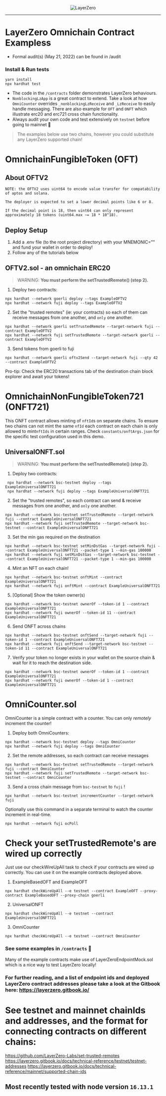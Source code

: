 <div align="center">
    <img alt="LayerZero" src="resources/LayerZeroLogo.png"/>
</div>

---

# LayerZero Omnichain Contract Exampless

- Formal audit(s) (May 21, 2022) can be found in /audit

### Install & Run tests

```shell
yarn install
npx hardhat test
```

- The code in the `/contracts` folder demonstrates LayerZero behaviours.
- `NonblockingLzApp` is a great contract to extend. Take a look at how `OmniCounter` overrides `_nonblockingLzReceive` and `_LzReceive` to easily handle messaging. There are also example for `OFT` and `ONFT` which illustrate erc20 and erc721 cross chain functionality.
- Always audit your own code and test extensively on `testnet` before going to mainnet 🙏

> The examples below use two chains, however you could substitute any LayerZero supported chain!

# OmnichainFungibleToken (OFT)

## About OFTV2

```shell
NOTE: the OFTV2 uses uint64 to encode value transfer for compatability of aptos and solana.

The deployer is expected to set a lower decimal points like 6 or 8.

If the decimal point is 18, then uint64 can only represent approximately 18 tokens (uint64.max ~= 18 * 10^18).
```

## Deploy Setup

1. Add a .env file (to the root project directory) with your MNEMONIC="" and fund your wallet in order to deploy!
2. Follow any of the tutorials below

## OFTV2.sol - an omnichain ERC20

> WARNING: **You must perform the setTrustedRemote() (step 2).**

1. Deploy two contracts:

```angular2html
npx hardhat --network goerli deploy --tags ExampleOFTV2
npx hardhat --network fuji deploy --tags ExampleOFTV2
```

2. Set the "trusted remotes" (ie: your contracts) so each of them can receive messages from one another, and `only` one another.

```angular2html
npx hardhat --network goerli setTrustedRemote --target-network fuji --contract ExampleOFTV2
npx hardhat --network fuji setTrustedRemote --target-network goerli --contract ExampleOFTV2
```

3. Send tokens from goerli to fuji

```angular2html
npx hardhat --network goerli oftv2Send --target-network fuji --qty 42 --contract ExampleOFTV2
```

Pro-tip: Check the ERC20 transactions tab of the destination chain block explorer and await your tokens!

# OmnichainNonFungibleToken721 (ONFT721)

This ONFT contract allows minting of `nftId`s on separate chains. To ensure two chains can not mint the same `nfId` each contract on each chain is only allowed to mint`nftIds` in certain ranges.
Check `constants/onftArgs.json` for the specific test configuration used in this demo.

## UniversalONFT.sol

> WARNING: **You must perform the setTrustedRemote() (step 2).**

1. Deploy two contracts:

```angular2html
 npx hardhat --network bsc-testnet deploy --tags ExampleUniversalONFT721
 npx hardhat --network fuji deploy --tags ExampleUniversalONFT721
```

2. Set the "trusted remotes", so each contract can send & receive messages from one another, and `only` one another.

```angular2html
npx hardhat --network bsc-testnet setTrustedRemote --target-network fuji --contract ExampleUniversalONFT721
npx hardhat --network fuji setTrustedRemote --target-network bsc-testnet --contract ExampleUniversalONFT721
```

3. Set the min gas required on the destination

```angular2html
npx hardhat --network bsc-testnet setMinDstGas --target-network fuji --contract ExampleUniversalONFT721 --packet-type 1 --min-gas 100000
npx hardhat --network fuji setMinDstGas --target-network bsc-testnet --contract ExampleUniversalONFT721 --packet-type 1 --min-gas 100000
```

4. Mint an NFT on each chain!

```angular2html
npx hardhat --network bsc-testnet onftMint --contract ExampleUniversalONFT721
npx hardhat --network fuji onftMint --contract ExampleUniversalONFT721
```

5. [Optional] Show the token owner(s)

```angular2html
npx hardhat --network bsc-testnet ownerOf --token-id 1 --contract ExampleUniversalONFT721
npx hardhat --network fuji ownerOf --token-id 11 --contract ExampleUniversalONFT721
```

6. Send ONFT across chains

```angular2html
npx hardhat --network bsc-testnet onftSend --target-network fuji --token-id 1 --contract ExampleUniversalONFT721
npx hardhat --network fuji onftSend --target-network bsc-testnet --token-id 11 --contract ExampleUniversalONFT721
```

7. Verify your token no longer exists in your wallet on the source chain & wait for it to reach the destination side.

```angular2html
npx hardhat --network bsc-testnet ownerOf --token-id 1 --contract ExampleUniversalONFT721
npx hardhat --network fuji ownerOf --token-id 1 --contract ExampleUniversalONFT721
```

# OmniCounter.sol

OmniCounter is a simple contract with a counter. You can only _remotely_ increment the counter!

1. Deploy both OmniCounters:

```
npx hardhat --network bsc-testnet deploy --tags OmniCounter
npx hardhat --network fuji deploy --tags OmniCounter
```

2. Set the remote addresses, so each contract can receive messages

```angular2html
npx hardhat --network bsc-testnet setTrustedRemote --target-network fuji --contract OmniCounter
npx hardhat --network fuji setTrustedRemote --target-network bsc-testnet --contract OmniCounter
```

3. Send a cross chain message from `bsc-testnet` to `fuji` !

```angular2html
npx hardhat --network bsc-testnet incrementCounter --target-network fuji
```

Optionally use this command in a separate terminal to watch the counter increment in real-time.

```
npx hardhat --network fuji ocPoll
```

# Check your setTrustedRemote's are wired up correctly

Just use our checkWireUpAll task to check if your contracts are wired up correctly. You can use it on the example contracts deployed above.

1. ExampleBasedOFT and ExampleOFT

```angular2html
npx hardhat checkWireUpAll --e testnet --contract ExampleOFT --proxy-contract ExampleBasedOFT --proxy-chain goerli
```

2. UniversalONFT

```angular2html
npx hardhat checkWireUpAll --e testnet --contract ExampleUniversalONFT721
```

3. OmniCounter

```angular2html
npx hardhat checkWireUpAll --e testnet --contract OmniCounter
```

### See some examples in `/contracts` 🙌

Many of the example contracts make use of LayerZeroEndpointMock.sol which is a nice way to test LayerZero locally!

### For further reading, and a list of endpoint ids and deployed LayerZero contract addresses please take a look at the Gitbook here: https://layerzero.gitbook.io/

# See testnet and mainnet chainIds and addresses, and the format for connecting contracts on different chains:

https://github.com/LayerZero-Labs/set-trusted-remotes
https://layerzero.gitbook.io/docs/technical-reference/testnet/testnet-addresses
https://layerzero.gitbook.io/docs/technical-reference/mainnet/supported-chain-ids

## Most recently tested with node version `16.13.1`
